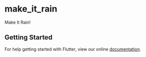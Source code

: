 # make_it_rain

Make It Rain!

## Getting Started

For help getting started with Flutter, view our online
[documentation](https://flutter.io/).
